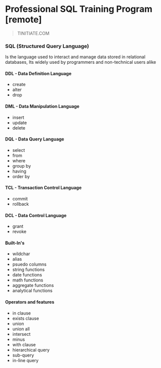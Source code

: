 # Professional SQL Training Program [remote]
> TINITIATE.COM

### SQL (Structured Query Language) 
Is the language used to interact and manage data stored in relational databases,
Its widely used by programmers and non-technical users alike

#### DDL - Data Definition Language
  * create
  * alter
  * drop

#### DML - Data Manipulation Language
  * insert
  * update
  * delete

#### DQL - Data Query Language
  * select
  * from
  * where
  * group by
  * having
  * order by

#### TCL - Transaction Control Language
  * commit
  * rollback

#### DCL - Data Control Language
  * grant
  * revoke
    
#### Built-In's
  * wildchar
  * alias
  * psuedo columns
  * string functions
  * date functions
  * math functions
  * aggregate functions
  * analytical functions
    
####  Operators and features
  * in clause
  * exists clause
  * union
  * union all
  * intersect
  * minus
  * with clause
  * hierarchical query
  * sub-query
  * in-line query

